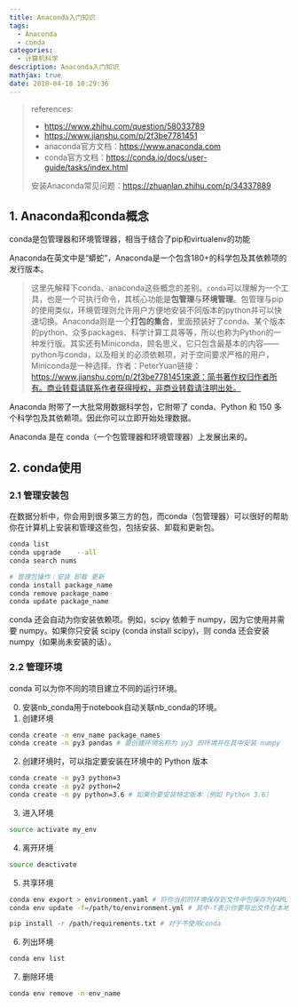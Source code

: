 ```yaml
---
title: Anaconda入门知识
tags:
  - Anaconda
  - conda
categories:
  - 计算机科学
description: Anaconda入门知识
mathjax: true
date: 2018-04-18 10:29:36
---
```




> references:
>
> -  https://www.zhihu.com/question/58033789
> - https://www.jianshu.com/p/2f3be7781451
> - anaconda官方文档：https://www.anaconda.com
> - conda官方文档：https://conda.io/docs/user-guide/tasks/index.html
>
> 安装Anaconda常见问题：https://zhuanlan.zhihu.com/p/34337889

## 1. Anaconda和conda概念

conda是包管理器和环境管理器，相当于结合了pip和virtualenv的功能

Anaconda在英文中是“蟒蛇”，Anaconda是一个包含180+的科学包及其依赖项的发行版本。

>  这里先解释下conda、anaconda这些概念的差别。`conda`可以理解为一个工具，也是一个可执行命令，其核心功能是**包管理**与**环境管理**。包管理与pip的使用类似，环境管理则允许用户方便地安装不同版本的python并可以快速切换。Anaconda则是一个**打包的集合**，里面预装好了conda、某个版本的python、众多packages、科学计算工具等等，所以也称为Python的一种发行版。其实还有Miniconda，顾名思义，它只包含最基本的内容——python与conda，以及相关的必须依赖项，对于空间要求严格的用户，Miniconda是一种选择。作者：PeterYuan链接：https://www.jianshu.com/p/2f3be7781451來源：简书著作权归作者所有。商业转载请联系作者获得授权，非商业转载请注明出处。

Anaconda 附带了一大批常用数据科学包，它附带了 conda、Python 和 150 多个科学包及其依赖项。因此你可以立即开始处理数据。

Anaconda 是在 conda（一个包管理器和环境管理器）上发展出来的。

## 2. conda使用

### 2.1 管理安装包

在数据分析中，你会用到很多第三方的包，而conda（包管理器）可以很好的帮助你在计算机上安装和管理这些包，包括安装、卸载和更新包。

```bash
conda list
conda upgrade    --all
conda search nums

# 管理包操作：安装 卸载 更新
conda install package_name
conda remove package_name
conda update package_name
```

conda 还会自动为你安装依赖项。例如，scipy 依赖于 numpy，因为它使用并需要 numpy。如果你只安装 scipy (conda install scipy)，则 conda 还会安装 numpy（如果尚未安装的话）。

### 2.2 管理环境

conda 可以为你不同的项目建立不同的运行环境。

0. 安装nb_conda用于notebook自动关联nb_conda的环境。
1. 创建环境

```bash
conda create -n env_name package_names
conda create -n py3 pandas # 要创建环境名称为 py3 的环境并在其中安装 numpy
```

2. 创建环境时，可以指定要安装在环境中的 Python 版本

```bash
conda create -n py3 python=3 
conda create -n py2 python=2
conda create -n py python=3.6 # 如果你要安装特定版本（例如 Python 3.6）
```

3. 进入环境

```bash
source activate my_env
```

4. 离开环境
```bash
source deactivate
```

5. 共享环境

```bash
conda env export > environment.yaml # 将你当前的环境保存到文件中包保存为YAML文件（包括Pyhton版本和所有包的名称）。
conda env update -f=/path/to/environment.yml # 其中-f表示你要导出文件在本地的路径，所以/path/to/environment.yml要换成你本地的实际路径
```

```bash
pip install -r /path/requirements.txt # 对于不使用conda
```

6. 列出环境

```bash
conda env list
```

7. 删除环境

```bash
conda env remove -n env_name
```
